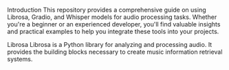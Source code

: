 Introduction
This repository provides a comprehensive guide on using Librosa, Gradio, and Whisper models for audio processing tasks. Whether you're a beginner or an experienced developer, you'll find valuable insights and practical examples to help you integrate these tools into your projects.

Librosa
Librosa is a Python library for analyzing and processing audio. It provides the building blocks necessary to create music information retrieval systems.

